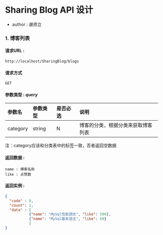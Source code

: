 # Sharing Blog API 设计
- author : 谌师立

### 1. 博客列表

#### 请求URL :
    http://localhost/SharingBlog/blogs
    
#### 请求方式
    GET

#### 参数类型 : *query*
|参数名    |参数类型   |是否必选   |说明 |
|:---    |:---    |:---    |:---    |
|category   |string |N  |博客的分类，根据分类来获取博客列表  |
注：category应该和分类表中的标签一致，否者返回空数据

#### 返回数据 :
    name : 博客名称
    like : 点赞数

#### 返回实例 :
~~~json
{
  "code" : 0,
  "count": 2,
  "data" : [
           {"name": "MySql性能调优", "like": 500},
           {"name": "MySql基本语法", "like": 60}
           ]
}